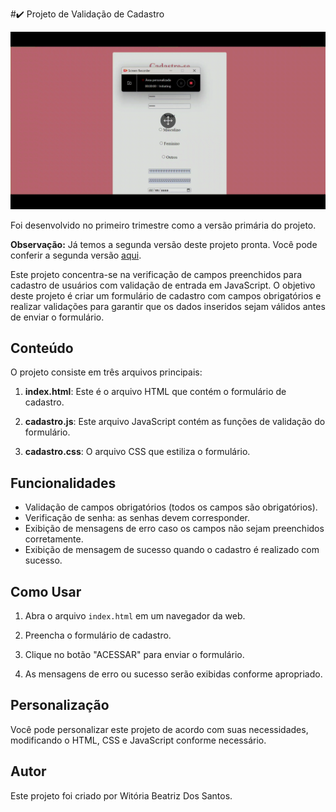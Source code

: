 
#✔️ Projeto de Validação de Cadastro

<img src="imgs/cadastro1.gif">

Foi desenvolvido no primeiro trimestre como a versão primária do projeto.

**Observação:** Já temos a segunda versão deste projeto pronta. Você pode conferir a segunda versão [aqui](https://witoriabeatriz.github.io/Cadastro-versao-final/).

Este projeto concentra-se na verificação de campos preenchidos para cadastro de usuários com validação de entrada em JavaScript. O objetivo deste projeto é criar um formulário de cadastro com campos obrigatórios e realizar validações para garantir que os dados inseridos sejam válidos antes de enviar o formulário.

## Conteúdo

O projeto consiste em três arquivos principais:

1. **index.html**: Este é o arquivo HTML que contém o formulário de cadastro.

2. **cadastro.js**: Este arquivo JavaScript contém as funções de validação do formulário.

3. **cadastro.css**: O arquivo CSS que estiliza o formulário.

## Funcionalidades

- Validação de campos obrigatórios (todos os campos são obrigatórios).
- Verificação de senha: as senhas devem corresponder.
- Exibição de mensagens de erro caso os campos não sejam preenchidos corretamente.
- Exibição de mensagem de sucesso quando o cadastro é realizado com sucesso.

## Como Usar

1. Abra o arquivo `index.html` em um navegador da web.

2. Preencha o formulário de cadastro.

3. Clique no botão "ACESSAR" para enviar o formulário.

4. As mensagens de erro ou sucesso serão exibidas conforme apropriado.

## Personalização

Você pode personalizar este projeto de acordo com suas necessidades, modificando o HTML, CSS e JavaScript conforme necessário.

## Autor

Este projeto foi criado por Witória Beatriz Dos Santos.

